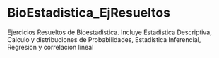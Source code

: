 # BioEstadistica_EjResueltos
Ejercicios Resueltos de Bioestadistica. Incluye  Estadistica Descriptiva, Calculo y distribuciones de Probabilidades, Estadistica Inferencial, Regresion y correlacion lineal

